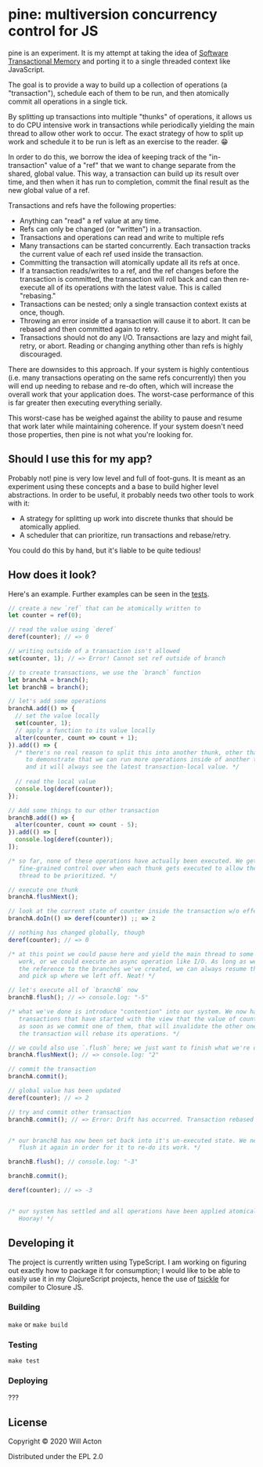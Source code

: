 # pine: multiversion concurrency control for JS

pine is an experiment. It is my attempt at taking the idea of [Software
Transactional Memory](https://en.wikipedia.org/wiki/Software_transactional_memory)
and porting it to a single threaded context like JavaScript.

The goal is to provide a way to build up a collection of operations (a
"transaction"), schedule each of them to be run, and then atomically commit all
operations in a single tick.

By splitting up transactions into multiple "thunks" of operations, it allows us
to do CPU intensive work in transactions while periodically yielding the main
thread to allow other work to occur. The exact strategy of how to split up work
and schedule it to be run is left as an exercise to the reader. 😁

In order to do this, we borrow the idea of keeping track of the "in-transaction"
value of a "ref" that we want to change separate from the shared, global value.
This way, a transaction can build up its result over time, and then when it has
run to completion, commit the final result as the new global value of a ref.

Transactions and refs have the following properties:

- Anything can "read" a ref value at any time.
- Refs can only be changed (or "written") in a transaction.
- Transactions and operations can read and write to multiple refs
- Many transactions can be started concurrently. Each transaction tracks the
current value of each ref used inside the transaction.
- Committing the transaction will atomically update all its refs at once.
- If a transaction reads/writes to a ref, and the ref changes before the transaction
is committed, the transaction will roll back and can then re-execute all of its
operations with the latest value. This is called "rebasing."
- Transactions can be nested; only a single transaction context exists at once,
though.
- Throwing an error inside of a transaction will cause it to abort. It can be
rebased and then committed again to retry.
- Transactions should not do any I/O. Transactions are lazy and might fail,
retry, or abort. Reading or changing anything other than refs is highly
discouraged.

There are downsides to this approach. If your system is highly contentious
(i.e. many transactions operating on the same refs concurrently) then you
will end up needing to rebase and re-do often, which will increase the overall
work that your application does. The worst-case performance of this is far
greater then executing everything serially.

This worst-case has be weighed against the ability to pause and resume that
work later while maintaining coherence. If your system doesn't need those
properties, then pine is not what you're looking for.

## Should I use this for my app?

Probably not! pine is very low level and full of foot-guns. It is meant as an
experiment using these concepts and a base to build higher level abstractions.
In order to be useful, it probably needs two other tools to work with it:

- A strategy for splitting up work into discrete thunks that should be
atomically applied.
- A scheduler that can prioritize, run transactions and rebase/retry.

You could do this by hand, but it's liable to be quite tedious!

## How does it look?

Here's an example. Further examples can be seen in the [tests](./tests/test.ts).


```javascript
// create a new `ref` that can be atomically written to
let counter = ref(0);

// read the value using `deref`
deref(counter); // => 0

// writing outside of a transaction isn't allowed
set(counter, 1); // => Error! Cannot set ref outside of branch

// to create transactions, we use the `branch` function
let branchA = branch();
let branchB = branch();

// let's add some operations
branchA.add(() => {
  // set the value locally
  set(counter, 1);
  // apply a function to its value locally
  alter(counter, count => count + 1);
}).add(() => {
  /* there's no real reason to split this into another thunk, other than
     to demonstrate that we can run more operations inside of another thunk
     and it will always see the latest transaction-local value. */
  
  // read the local value
  console.log(deref(counter));
});

// Add some things to our other transaction
branchB.add(() => {
  alter(counter, count => count - 5);
}).add(() => [
  console.log(deref(counter));
]);

/* so far, none of these operations have actually been executed. We get
   fine-grained control over when each thunk gets executed to allow the main
   thread to be prioritized. */

// execute one thunk
branchA.flushNext();

// look at the current state of counter inside the transaction w/o effecting it
branchA.doIn(() => deref(counter)) ;; => 2

// nothing has changed globally, though
deref(counter); // => 0

/* at this point we could pause here and yield the main thread to some other
   work, or we could execute an async operation like I/O. As long as we keep
   the reference to the branches we've created, we can always resume them later
   and pick up where we left off. Neat! */

// let's execute all of `branchB` now
branchB.flush(); // => console.log: "-5"

/* what we've done is introduce "contention" into our system. We now have two
   transactions that have started with the view that the value of counter is 0;
   as soon as we commit one of them, that will invalidate the other one, and
   the transaction will rebase its operations. */

// we could also use `.flush` here; we just want to finish what we're doing
branchA.flushNext(); // => console.log: "2"

// commit the transaction
branchA.commit();

// global value has been updated
deref(counter); // => 2

// try and commit other transaction
branchB.commit(); // => Error: Drift has occurred. Transaction rebased


/* our branchB has now been set back into it's un-executed state. We need to
   flush it again in order for it to re-do its work. */

branchB.flush(); // console.log: "-3"

branchB.commit();

deref(counter); // => -3


/* our system has settled and all operations have been applied atomically!
   Hooray! */
```

## Developing it

The project is currently written using TypeScript. I am working on figuring out
exactly how to package it for consumption; I would like to be able to easily use
it in my ClojureScript projects, hence the use of [tsickle](https://github.com/angular/tsickle/) for compiler to Closure JS.

### Building

`make` or `make build`

### Testing

`make test`

### Deploying

???


## License

Copyright © 2020 Will Acton

Distributed under the EPL 2.0
